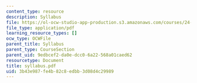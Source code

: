 ```yaml
---
content_type: resource
description: Syllabus
file: https://ol-ocw-studio-app-production.s3.amazonaws.com/courses/24-942-grammar-of-a-less-familiar-language-spring-2003/3b43e987fe4b82c8edbb3d08d4c29989_syllabus.pdf
file_type: application/pdf
learning_resource_types: []
ocw_type: OCWFile
parent_title: Syllabus
parent_type: CourseSection
parent_uid: 9edbcef2-da0e-dcc0-6a22-568a01caed62
resourcetype: Document
title: syllabus.pdf
uid: 3b43e987-fe4b-82c8-edbb-3d08d4c29989
---
```

